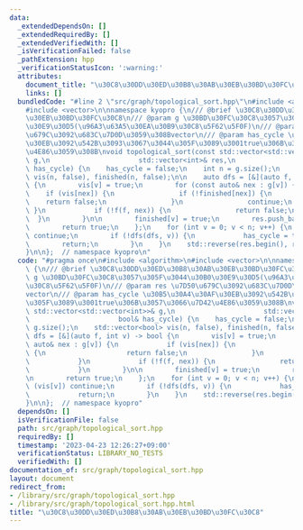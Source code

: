 ```yaml
---
data:
  _extendedDependsOn: []
  _extendedRequiredBy: []
  _extendedVerifiedWith: []
  _isVerificationFailed: false
  _pathExtension: hpp
  _verificationStatusIcon: ':warning:'
  attributes:
    document_title: "\u30C8\u30DD\u30ED\u30B8\u30AB\u30EB\u30BD\u30FC\u30C8"
    links: []
  bundledCode: "#line 2 \"src/graph/topological_sort.hpp\"\n#include <algorithm>\n\
    #include <vector>\n\nnamespace kyopro {\n/// @brief \u30C8\u30DD\u30ED\u30B8\u30AB\
    \u30EB\u30BD\u30FC\u30C8\n/// @param g \u30BD\u30FC\u30C8\u3057\u305F\u3044\u30B0\
    \u30E9\u30D5(\u96A3\u63A5\u30EA\u30B9\u30C8\u5F62\u5F0F)\n/// @param res \u7D50\
    \u679C\u3092\u683C\u7D0D\u3059\u308Bvector\n/// @param has_cycle \u30B5\u30A4\u30AF\
    \u30EB\u3092\u542B\u3093\u3067\u3044\u305F\u3089\u3001true\u306B\u3057\u3066\u7D42\
    \u4E86\u3059\u308B\nvoid topological_sort(const std::vector<std::vector<int>>&\
    \ g,\n                      std::vector<int>& res,\n                      bool&\
    \ has_cycle) {\n    has_cycle = false;\n    int n = g.size();\n    std::vector<bool>\
    \ vis(n, false), finished(n, false);\n\n    auto dfs = [&](auto f, int v) -> bool\
    \ {\n        vis[v] = true;\n        for (const auto& nex : g[v]) {\n        \
    \    if (vis[nex]) {\n                if (!finished[nex]) {\n                \
    \    return false;\n                }\n                continue;\n           \
    \ }\n            if (!f(f, nex)) {\n                return false;\n          \
    \  }\n        }\n\n        finished[v] = true;\n        res.push_back(v);\n\n\
    \        return true;\n    };\n    for (int v = 0; v < n; v++) {\n        if (vis[v])\
    \ continue;\n        if (!dfs(dfs, v)) {\n            has_cycle = true;\n    \
    \        return;\n        }\n    }\n    std::reverse(res.begin(), res.end());\n\
    }\n\n};  // namespace kyopro\n"
  code: "#pragma once\n#include <algorithm>\n#include <vector>\n\nnamespace kyopro\
    \ {\n/// @brief \u30C8\u30DD\u30ED\u30B8\u30AB\u30EB\u30BD\u30FC\u30C8\n/// @param\
    \ g \u30BD\u30FC\u30C8\u3057\u305F\u3044\u30B0\u30E9\u30D5(\u96A3\u63A5\u30EA\u30B9\
    \u30C8\u5F62\u5F0F)\n/// @param res \u7D50\u679C\u3092\u683C\u7D0D\u3059\u308B\
    vector\n/// @param has_cycle \u30B5\u30A4\u30AF\u30EB\u3092\u542B\u3093\u3067\u3044\
    \u305F\u3089\u3001true\u306B\u3057\u3066\u7D42\u4E86\u3059\u308B\nvoid topological_sort(const\
    \ std::vector<std::vector<int>>& g,\n                      std::vector<int>& res,\n\
    \                      bool& has_cycle) {\n    has_cycle = false;\n    int n =\
    \ g.size();\n    std::vector<bool> vis(n, false), finished(n, false);\n\n    auto\
    \ dfs = [&](auto f, int v) -> bool {\n        vis[v] = true;\n        for (const\
    \ auto& nex : g[v]) {\n            if (vis[nex]) {\n                if (!finished[nex])\
    \ {\n                    return false;\n                }\n                continue;\n\
    \            }\n            if (!f(f, nex)) {\n                return false;\n\
    \            }\n        }\n\n        finished[v] = true;\n        res.push_back(v);\n\
    \n        return true;\n    };\n    for (int v = 0; v < n; v++) {\n        if\
    \ (vis[v]) continue;\n        if (!dfs(dfs, v)) {\n            has_cycle = true;\n\
    \            return;\n        }\n    }\n    std::reverse(res.begin(), res.end());\n\
    }\n\n};  // namespace kyopro"
  dependsOn: []
  isVerificationFile: false
  path: src/graph/topological_sort.hpp
  requiredBy: []
  timestamp: '2023-04-23 12:26:27+09:00'
  verificationStatus: LIBRARY_NO_TESTS
  verifiedWith: []
documentation_of: src/graph/topological_sort.hpp
layout: document
redirect_from:
- /library/src/graph/topological_sort.hpp
- /library/src/graph/topological_sort.hpp.html
title: "\u30C8\u30DD\u30ED\u30B8\u30AB\u30EB\u30BD\u30FC\u30C8"
---
```

